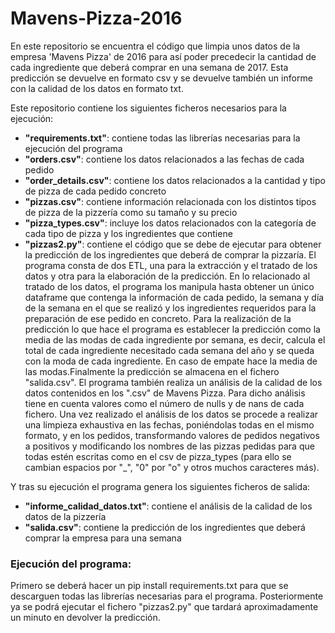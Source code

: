# Mavens-Pizza-2016
En este repositorio se encuentra el código que limpia unos datos de la empresa 'Mavens Pizza' de 2016 para así poder precedecir la cantidad de cada ingrediente que deberá comprar en una semana de 2017. Esta predicción se devuelve en formato csv y se devuelve también un informe con la calidad de los datos en formato txt.

Este repositorio contiene los siguientes ficheros necesarios para la ejecución:
- **"requirements.txt"**: contiene todas las librerías necesarias para la ejecución del programa
- **"orders.csv"**: contiene los datos relacionados a las fechas de cada pedido
- **"order_details.csv"**: contiene los datos relacionados a la cantidad y tipo de pizza de cada pedido concreto
- **"pizzas.csv"**: contiene información relacionada con los distintos tipos de pizza de la pizzería como su tamaño y su precio
- **"pizza_types.csv"**: incluye los datos relacionados con la categoría de cada tipo de pizza y los ingredientes que contiene
- **"pizzas2.py"**: contiene el código que se debe de ejecutar para obtener la predicción de los ingredientes que deberá de comprar la pizzaría. El programa consta de dos ETL, una para la extracción y el tratado de los datos y otra para la elaboración de la predicción. En lo relacionado al tratado de los datos, el programa los manipula hasta obtener un único dataframe que contenga la información de cada pedido, la semana y día de la semana en el que se realizó y los ingredientes requeridos para la preparación de ese pedido en concreto. Para la realización de la predicción lo que hace el programa es establecer la predicción como la media de las modas de cada ingrediente por semana, es decir, calcula el total de cada ingrediente necesitado cada semana del año y se queda con la moda de cada ingrediente. En caso de empate hace la media de las modas.Finalmente la predicción se almacena en el fichero "salida.csv". El programa también realiza un análisis de la calidad de los datos contenidos en los ".csv" de Mavens Pizza. Para dicho análisis tiene en cuenta valores como el número de nulls y de nans de cada fichero. Una vez realizado el análisis de los datos se procede a realizar una limpieza exhaustiva en las fechas, poniéndolas todas en el mismo formato, y en los pedidos, transformando valores de pedidos negativos a positivos y modificando los nombres de las pizzas pedidas para que todas estén escritas como en el csv de pizza_types (para ello se cambian espacios por "_", "0" por "o" y otros muchos caracteres más).

Y tras su ejecución el programa genera los siguientes ficheros de salida:
- **"informe_calidad_datos.txt"**: contiene el análisis de la calidad de los datos de la pizzería
- **"salida.csv"**: contiene la predicción de los ingredientes que deberá comprar la empresa para una semana

### Ejecución del programa:

Primero se deberá hacer un pip install requirements.txt para que se descarguen todas las librerías necesarias para el programa. Posteriormente ya se podrá ejecutar el fichero "pizzas2.py" que tardará aproximadamente un minuto en devolver la predicción.




